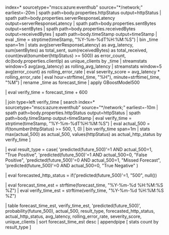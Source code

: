 index=* sourcetype="mscs:azure:eventhub" source="*/network;" earliest=-20m
| spath path=body.properties.httpStatus output=httpStatus
| spath path=body.properties.serverResponseLatency output=serverResponseLatency
| spath path=body.properties.sentBytes output=sentBytes
| spath path=body.properties.receivedBytes output=receivedBytes
| spath path=body.timeStamp output=timeStamp
| eval _time = strptime(timeStamp, "%Y-%m-%dT%H:%M:%S")
| bin _time span=1m
| stats 
    avg(serverResponseLatency) as avg_latency,
    sum(sentBytes) as total_sent,
    sum(receivedBytes) as total_received,
    count(eval(tonumber(httpStatus) >= 500)) as error_count,
    dc(body.properties.clientIp) as unique_clients
  by _time
| streamstats window=5 avg(avg_latency) as rolling_avg_latency
| streamstats window=5 avg(error_count) as rolling_error_rate
| eval severity_score = avg_latency * rolling_error_rate
| eval hour=strftime(_time, "%H"), minute=strftime(_time, "%M")
| rename _time as forecast_time
| apply GBoostModel500

| eval verify_time = forecast_time + 600

| join type=left verify_time 
    [ search index=* sourcetype="mscs:azure:eventhub" source="*/network;" earliest=-10m
    | spath path=body.properties.httpStatus output=httpStatus
    | spath path=body.timeStamp output=timeStamp
    | eval verify_time = strptime(timeStamp, "%Y-%m-%dT%H:%M:%S")
    | eval actual_500 = if(tonumber(httpStatus) >= 500, 1, 0)
    | bin verify_time span=1m
    | stats max(actual_500) as actual_500, values(httpStatus) as actual_http_status by verify_time
    ]

| eval result_type = case(
    'predicted(future_500)'=1 AND actual_500=1, "True Positive",
    'predicted(future_500)'=1 AND actual_500=0, "False Positive",
    'predicted(future_500)'=0 AND actual_500=1, "Missed Forecast",
    'predicted(future_500)'=0 AND actual_500=0, "True Negative"
)

| eval forecasted_http_status = if('predicted(future_500)'=1, "500", null())

| eval forecast_time_est = strftime(forecast_time, "%Y-%m-%d %H:%M:%S %Z")
| eval verify_time_est = strftime(verify_time, "%Y-%m-%d %H:%M:%S %Z")

| table forecast_time_est, verify_time_est, 'predicted(future_500)', probability(future_500), actual_500, result_type, forecasted_http_status, actual_http_status, avg_latency, rolling_error_rate, severity_score, unique_clients
| sort forecast_time_est desc
| appendpipe [ stats count by result_type ]